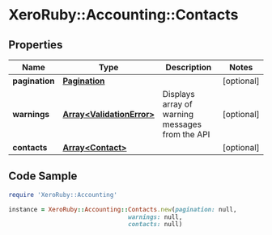 # XeroRuby::Accounting::Contacts

## Properties

Name | Type | Description | Notes
------------ | ------------- | ------------- | -------------
**pagination** | [**Pagination**](Pagination.md) |  | [optional] 
**warnings** | [**Array&lt;ValidationError&gt;**](ValidationError.md) | Displays array of warning messages from the API | [optional] 
**contacts** | [**Array&lt;Contact&gt;**](Contact.md) |  | [optional] 

## Code Sample

```ruby
require 'XeroRuby::Accounting'

instance = XeroRuby::Accounting::Contacts.new(pagination: null,
                                 warnings: null,
                                 contacts: null)
```


